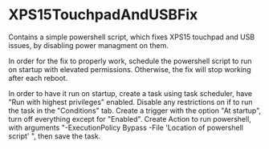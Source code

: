 # XPS15TouchpadAndUSBFix
Contains a simple powershell script, which fixes XPS15 touchpad and USB issues, by disabling power managment on them.

In order for the fix to properly work, schedule the powershell script to run on startup with elevated permissions. Otherwise, the fix will stop working after each reboot.

In order to have it run on startup, create a task using task scheduler, have "Run with highest privileges" enabled. Disable any restrictions on if to run the task in the "Conditions" tab.
Create a trigger with the option "At startup", turn off everything except for "Enabled". Create Action to run powershell, with arguments "-ExecutionPolicy Bypass -File 'Location of powershell script' ", then save the task.
